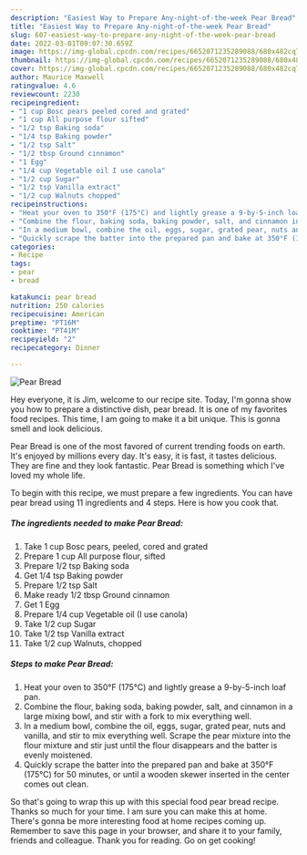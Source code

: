 ```yaml
---
description: "Easiest Way to Prepare Any-night-of-the-week Pear Bread"
title: "Easiest Way to Prepare Any-night-of-the-week Pear Bread"
slug: 607-easiest-way-to-prepare-any-night-of-the-week-pear-bread
date: 2022-03-01T09:07:30.659Z
image: https://img-global.cpcdn.com/recipes/6652071235289088/680x482cq70/pear-bread-recipe-main-photo.jpg
thumbnail: https://img-global.cpcdn.com/recipes/6652071235289088/680x482cq70/pear-bread-recipe-main-photo.jpg
cover: https://img-global.cpcdn.com/recipes/6652071235289088/680x482cq70/pear-bread-recipe-main-photo.jpg
author: Maurice Maxwell
ratingvalue: 4.6
reviewcount: 2230
recipeingredient:
- "1 cup Bosc pears peeled cored and grated"
- "1 cup All purpose flour sifted"
- "1/2 tsp Baking soda"
- "1/4 tsp Baking powder"
- "1/2 tsp Salt"
- "1/2 tbsp Ground cinnamon"
- "1 Egg"
- "1/4 cup Vegetable oil I use canola"
- "1/2 cup Sugar"
- "1/2 tsp Vanilla extract"
- "1/2 cup Walnuts chopped"
recipeinstructions:
- "Heat your oven to 350°F (175°C) and lightly grease a 9-by-5-inch loaf pan."
- "Combine the flour, baking soda, baking powder, salt, and cinnamon in a large mixing bowl, and stir with a fork to mix everything well."
- "In a medium bowl, combine the oil, eggs, sugar, grated pear, nuts and vanilla, and stir to mix everything well. Scrape the pear mixture into the flour mixture and stir just until the flour disappears and the batter is evenly moistened."
- "Quickly scrape the batter into the prepared pan and bake at 350°F (175°C) for 50 minutes, or until a wooden skewer inserted in the center comes out clean."
categories:
- Recipe
tags:
- pear
- bread

katakunci: pear bread 
nutrition: 250 calories
recipecuisine: American
preptime: "PT16M"
cooktime: "PT41M"
recipeyield: "2"
recipecategory: Dinner

---
```



![Pear Bread](https://img-global.cpcdn.com/recipes/6652071235289088/680x482cq70/pear-bread-recipe-main-photo.jpg)

Hey everyone, it is Jim, welcome to our recipe site. Today, I'm gonna show you how to prepare a distinctive dish, pear bread. It is one of my favorites food recipes. This time, I am going to make it a bit unique. This is gonna smell and look delicious.



Pear Bread is one of the most favored of current trending foods on earth. It's enjoyed by millions every day. It's easy, it is fast, it tastes delicious. They are fine and they look fantastic. Pear Bread is something which I've loved my whole life.


To begin with this recipe, we must prepare a few ingredients. You can have pear bread using 11 ingredients and 4 steps. Here is how you cook that.

<!--inarticleads1-->

##### The ingredients needed to make Pear Bread:

1. Take 1 cup Bosc pears, peeled, cored and grated
1. Prepare 1 cup All purpose flour, sifted
1. Prepare 1/2 tsp Baking soda
1. Get 1/4 tsp Baking powder
1. Prepare 1/2 tsp Salt
1. Make ready 1/2 tbsp Ground cinnamon
1. Get 1 Egg
1. Prepare 1/4 cup Vegetable oil (I use canola)
1. Take 1/2 cup Sugar
1. Take 1/2 tsp Vanilla extract
1. Take 1/2 cup Walnuts, chopped




<!--inarticleads2-->

##### Steps to make Pear Bread:

1. Heat your oven to 350°F (175°C) and lightly grease a 9-by-5-inch loaf pan.
1. Combine the flour, baking soda, baking powder, salt, and cinnamon in a large mixing bowl, and stir with a fork to mix everything well.
1. In a medium bowl, combine the oil, eggs, sugar, grated pear, nuts and vanilla, and stir to mix everything well. Scrape the pear mixture into the flour mixture and stir just until the flour disappears and the batter is evenly moistened.
1. Quickly scrape the batter into the prepared pan and bake at 350°F (175°C) for 50 minutes, or until a wooden skewer inserted in the center comes out clean.




So that's going to wrap this up with this special food pear bread recipe. Thanks so much for your time. I am sure you can make this at home. There's gonna be more interesting food at home recipes coming up. Remember to save this page in your browser, and share it to your family, friends and colleague. Thank you for reading. Go on get cooking!
